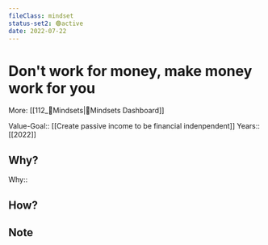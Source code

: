 ```yaml
---
fileClass: mindset  
status-set2: 🟢active
date: 2022-07-22  
---
```


# Don't work for money, make money work for you
More: [[112_🤯Mindsets|🤯Mindsets Dashboard]]

Value-Goal:: [[Create passive income to be financial indenpendent]]
Years:: [[2022]]  

## Why?
Why:: 

## How?

## Note